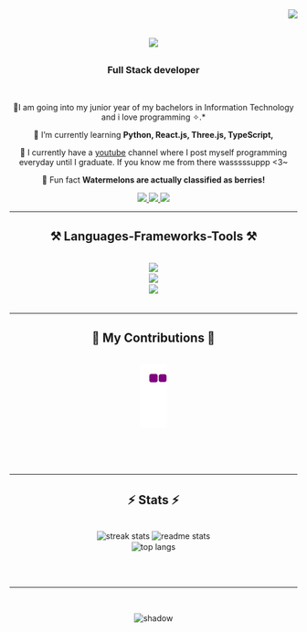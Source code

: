 <img align="right" src="https://visitor-badge.laobi.icu/badge?page_id=salesp07.salesp07" />

<h1 align="center">
    <img src="https://readme-typing-svg.herokuapp.com/?font=Righteous&size=35&center=true&vCenter=true&width=500&height=70&duration=4000&lines=Wassupp~!+😏;+I'm+John!+🍉;" />
</h1>

<h3 align="center">Full Stack developer</h3>

<br/>

<div align="center">
 
 🍉I am going into my junior year of my bachelors in Information Technology and i love programming ✧.*
 
 🍉 I’m currently learning **Python, React.js, Three.js, TypeScript,**
 
🍉 I currently have a [youtube](https://www.youtube.com/channel/UClbuC979aRHBKdaG0f0ljRw) channel where I post myself programming everyday until I graduate. If you know me from there wasssssuppp <3~

🍉 Fun fact **Watermelons are actually classified as berries!**

 </div>
 
<div align="center"> 
  <a href="mailto:johncode48k@gmail.com">
    <img src="https://img.shields.io/badge/Gmail-333333?style=for-the-badge&logo=gmail&logoColor=red" />
  </a>
  <a href="https://www.linkedin.com/in/john-gabriel-ca%C3%B1al-b173a8253/" target="_blank">
    <img src="https://img.shields.io/badge/LinkedIn-0077B5?style=for-the-badge&logo=linkedin&logoColor=white" target="_blank" />
  </a>
  <a href="https://www.youtube.com/channel/UClbuC979aRHBKdaG0f0ljRw" target="_blank">
    <img src="https://img.shields.io/badge/YouTube-red?style=for-the-badge&logo=youtube&logoColor=white" target="_blank" />
  </a>
</div>

 <hr/>
 
<h2 align="center">⚒️ Languages-Frameworks-Tools ⚒️</h2>
<br/>
<div align="center">
    <img src="https://skillicons.dev/icons?i=ae,ps,pr,discord,ableton"/><br>
    <img src="https://skillicons.dev/icons?i=vscode,idea,react,html,css,github,git,figma"/><br>
    <img src="https://skillicons.dev/icons?i=c,python,javascript,typescript,java,mysql,php,kotlin"/><br>
    

</div>

<br/>
<hr/>

<div align="center">
  <h2>🍒 My Contributions 🍒</h2>
  <br>
<!-- <img alt="snake eating my contributions" src="https://raw.githubusercontent.com/salesp07/salesp07/output/github-contribution-gif" /> -->
     <img alt="snake eating my contributions" src="https://github.com/john48k/john48k/blob/output/github-contribution-grid-snake.gif" />
    
<!-- ![snake gif](https://github.com/john48k/john48k/blob/output/github-contribution-grid-snake.gif)  --> 
  
  <br/><br/><br/>
</div>

<hr/>

<h2 align="center">⚡ Stats ⚡</h2>
<br>
<div align=center>
  <img width=390 src="https://github-readme-streak-stats-salesp07.vercel.app/?user=salesp07&count_private=true&theme=react&border_radius=10" alt="streak stats"/>
  <img width=390 src="https://github-readme-stats-salesp07.vercel.app/api?username=salesp07&count_private=true&show_icons=true&theme=react&rank_icon=github&border_radius=10" alt="readme stats" />
  <br/>
  <img width=325 align="center" src="https://github-readme-stats-salesp07.vercel.app/api/top-langs/?username=salesp07&hide=HTML&langs_count=8&layout=compact&theme=react&border_radius=10&size_weight=0.5&count_weight=0.5&exclude_repo=github-readme-stats" alt="top langs" />
</div>

<br/><br/>

<hr/>

<br/>

<div align="center">

![shadow](https://github.com/john48k/john48k/assets/126651207/f2b10747-1350-4cf0-ba7f-c9aa3f87f4a1)



<!-- <a href='https://ko-fi.com/V7V4RAK9C' target='_blank'><img height='64' style='border:0px;height:64px;' src='https://storage.ko-fi.com/cdn/kofi1.png?v=3' border='0' alt='Buy Me a Coffee at ko-fi.com' /></a> -->
</div>
<br/>
